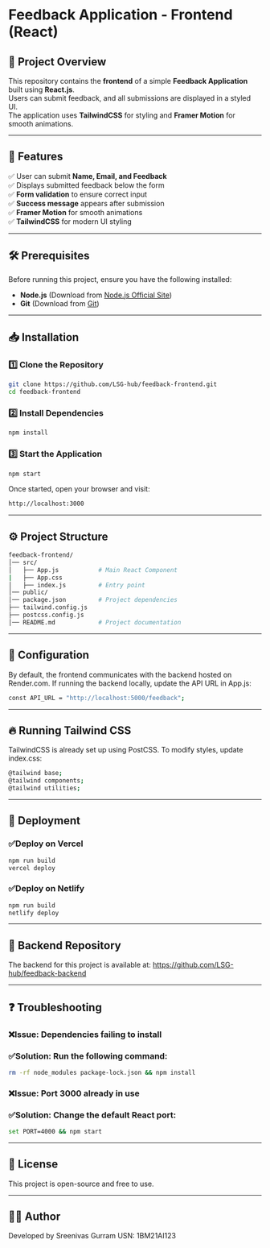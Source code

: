 # Feedback Application - Frontend (React)

## 📌 Project Overview

This repository contains the **frontend** of a simple **Feedback Application** built using **React.js**.  
Users can submit feedback, and all submissions are displayed in a styled UI.  
The application uses **TailwindCSS** for styling and **Framer Motion** for smooth animations.

---

## 🚀 Features

✅ User can submit **Name, Email, and Feedback**  
✅ Displays submitted feedback below the form  
✅ **Form validation** to ensure correct input  
✅ **Success message** appears after submission  
✅ **Framer Motion** for smooth animations  
✅ **TailwindCSS** for modern UI styling  

---

## 🛠️ Prerequisites

Before running this project, ensure you have the following installed:

- **Node.js** (Download from [Node.js Official Site](https://nodejs.org/))
- **Git** (Download from [Git](https://git-scm.com/))

---

## 📥 Installation

### 1️⃣ **Clone the Repository**
```sh
git clone https://github.com/LSG-hub/feedback-frontend.git
cd feedback-frontend
```

### 2️⃣ **Install Dependencies**
```sh
npm install
```

### 3️⃣ **Start the Application**
```sh
npm start
```

Once started, open your browser and visit:
```sh
http://localhost:3000
```

---

## ⚙️ Project Structure
```sh
feedback-frontend/
│── src/
│   ├── App.js           # Main React Component
|   ├── App.css         
│   ├── index.js         # Entry point
│── public/
│── package.json         # Project dependencies
├── tailwind.config.js
├── postcss.config.js
│── README.md            # Project documentation
```

---

## 🔧 Configuration

By default, the frontend communicates with the backend hosted on Render.com.
If running the backend locally, update the API URL in App.js:
```sh
const API_URL = "http://localhost:5000/feedback";
```

---

## 🔥 Running Tailwind CSS

TailwindCSS is already set up using PostCSS.
To modify styles, update index.css:
```sh
@tailwind base;
@tailwind components;
@tailwind utilities;
```

---

## 🚀 Deployment

### ✅**Deploy on Vercel**
```sh
npm run build
vercel deploy
```

### ✅**Deploy on Netlify**
```sh
npm run build
netlify deploy
```

---

## 🔗 Backend Repository

The backend for this project is available at:
https://github.com/LSG-hub/feedback-backend

---

## ❓ Troubleshooting

### ❌**Issue: Dependencies failing to install**
### ✅**Solution: Run the following command:**
```sh
rm -rf node_modules package-lock.json && npm install
```

### ❌**Issue: Port 3000 already in use**
### ✅**Solution: Change the default React port:**
```sh
set PORT=4000 && npm start
```

---

## 📜 License

This project is open-source and free to use.

---

## 👨‍💻 Author

Developed by Sreenivas Gurram
USN: 1BM21AI123



